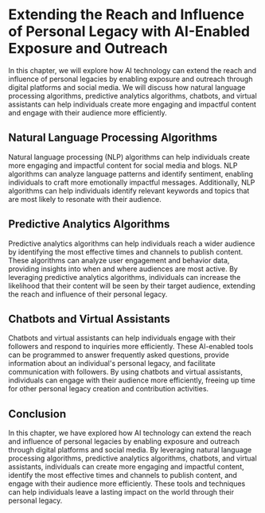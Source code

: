 Extending the Reach and Influence of Personal Legacy with AI-Enabled Exposure and Outreach
====================================================================================================================================================================

In this chapter, we will explore how AI technology can extend the reach and influence of personal legacies by enabling exposure and outreach through digital platforms and social media. We will discuss how natural language processing algorithms, predictive analytics algorithms, chatbots, and virtual assistants can help individuals create more engaging and impactful content and engage with their audience more efficiently.

Natural Language Processing Algorithms
--------------------------------------

Natural language processing (NLP) algorithms can help individuals create more engaging and impactful content for social media and blogs. NLP algorithms can analyze language patterns and identify sentiment, enabling individuals to craft more emotionally impactful messages. Additionally, NLP algorithms can help individuals identify relevant keywords and topics that are most likely to resonate with their audience.

Predictive Analytics Algorithms
-------------------------------

Predictive analytics algorithms can help individuals reach a wider audience by identifying the most effective times and channels to publish content. These algorithms can analyze user engagement and behavior data, providing insights into when and where audiences are most active. By leveraging predictive analytics algorithms, individuals can increase the likelihood that their content will be seen by their target audience, extending the reach and influence of their personal legacy.

Chatbots and Virtual Assistants
-------------------------------

Chatbots and virtual assistants can help individuals engage with their followers and respond to inquiries more efficiently. These AI-enabled tools can be programmed to answer frequently asked questions, provide information about an individual's personal legacy, and facilitate communication with followers. By using chatbots and virtual assistants, individuals can engage with their audience more efficiently, freeing up time for other personal legacy creation and contribution activities.

Conclusion
----------

In this chapter, we have explored how AI technology can extend the reach and influence of personal legacies by enabling exposure and outreach through digital platforms and social media. By leveraging natural language processing algorithms, predictive analytics algorithms, chatbots, and virtual assistants, individuals can create more engaging and impactful content, identify the most effective times and channels to publish content, and engage with their audience more efficiently. These tools and techniques can help individuals leave a lasting impact on the world through their personal legacy.
